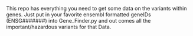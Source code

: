 This repo has everything you need to get some data on the variants within genes.
Just put in your favorite ensembl formatted geneIDs (ENSG#######) into
Gene_Finder.py and out comes all the important/hazardous variants for that Data.
